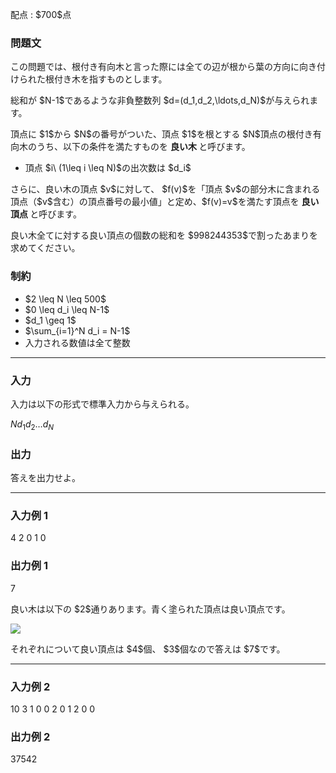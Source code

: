 
<div>

<span>

<span>

<p>
配点 : $700$点
</p>

<div>

<section>

### **問題文**

<p>
この問題では、根付き有向木と言った際には全ての辺が根から葉の方向に向き付けられた根付き木を指すものとします。
</p>

<p>
総和が $N-1$であるような非負整数列 $d=(d_1,d_2,\ldots,d_N)$が与えられます。
</p>

<p>
頂点に $1$から $N$の番号がついた、頂点 $1$を根とする $N$頂点の根付き有向木のうち、以下の条件を満たすものを
<strong>
良い木
</strong>
と呼びます。
</p>

<ul>

<li>
頂点 $i\ (1\leq i \leq N)$の出次数は $d_i$
</li>

</ul>

<p>
さらに、良い木の頂点 $v$に対して、 $f(v)$を「頂点 $v$の部分木に含まれる頂点（$v$含む）の頂点番号の最小値」と定め、$f(v)=v$を満たす頂点を
<strong>
良い頂点
</strong>
と呼びます。
</p>

<p>
良い木全てに対する良い頂点の個数の総和を $998244353$で割ったあまりを求めてください。
</p>

</section>

</div>

<div>

<section>

### **制約**

<ul>

<li>
$2 \leq N  \leq 500$
</li>

<li>
$0 \leq d_i  \leq N-1$
</li>

<li>
$d_1 \geq 1$
</li>

<li>
$\sum_{i=1}^N d_i = N-1$
</li>

<li>
入力される数値は全て整数
</li>

</ul>

</section>

</div>

---

<div>

<div>

<section>

### **入力**

<p>
入力は以下の形式で標準入力から与えられる。
</p>

<div>

$N$$d_1$$d_2$$\ldots$$d_N$
</div>

</section>

</div>

<div>

<section>

### **出力**

<p>
答えを出力せよ。
</p>

</section>

</div>

</div>

---

<div>

<section>

### **入力例 1**

<div>

4
2 0 1 0

</div>

</section>

</div>

<div>

<section>

### **出力例 1**

<div>

7

</div>

<p>
良い木は以下の $2$通りあります。青く塗られた頂点は良い頂点です。
</p>

<p>

<img src="https://img.atcoder.jp/arc162/D-sample1-zFXKLnmt.png">

</img>

</p>

<p>
それぞれについて良い頂点は $4$個、 $3$個なので答えは $7$です。
</p>

</section>

</div>

---

<div>

<section>

### **入力例 2**

<div>

10
3 1 0 0 2 0 1 2 0 0

</div>

</section>

</div>

<div>

<section>

### **出力例 2**

<div>

37542

</div>

</section>

</div>

</span>

</span>

</div>
